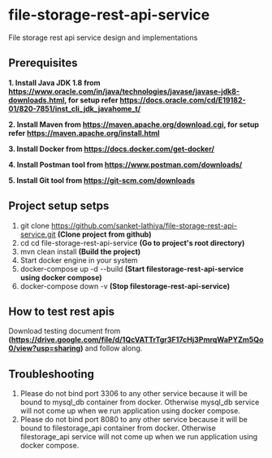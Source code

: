 # file-storage-rest-api-service
File storage rest api service design and implementations

## Prerequisites

**1. Install Java JDK 1.8 from https://www.oracle.com/in/java/technologies/javase/javase-jdk8-downloads.html, for setup refer https://docs.oracle.com/cd/E19182-01/820-7851/inst_cli_jdk_javahome_t/** 

**2. Install Maven from https://maven.apache.org/download.cgi, for setup refer https://maven.apache.org/install.html**

**3. Install Docker from https://docs.docker.com/get-docker/**

**4. Install Postman tool from https://www.postman.com/downloads/**

**5. Install Git tool from https://git-scm.com/downloads**

## Project setup setps
1. git clone https://github.com/sanket-lathiya/file-storage-rest-api-service.git      **(Clone project from github)**
2. cd cd file-storage-rest-api-service      **(Go to project's root directory)**
3. mvn clean install **(Build the project)**
4. Start docker engine in your system
5. docker-compose up -d --build      **(Start filestorage-rest-api-service using docker compose)**
6. docker-compose down -v      **(Stop filestorage-rest-api-service)**

## How to test rest apis

Download testing document from **(https://drive.google.com/file/d/1QcVATTrTgr3F17cHj3PmrqWaPYZm5Qo0/view?usp=sharing)** and follow along.

## Troubleshooting
1. Please do not bind port 3306 to any other service because it will be bound to mysql_db container from docker. Otherwise mysql_db service will not come up when we run application using docker compose.
2. Please do not bind port 8080 to any other service because it will be bound to filestorage_api container from docker. Otherwise filestorage_api service will not come up when we run application using docker compose.
